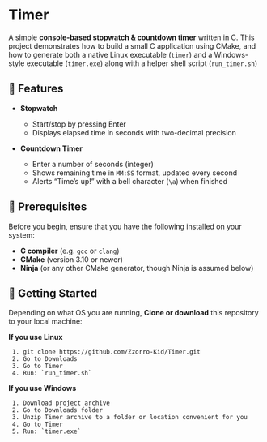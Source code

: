 # Timer

A simple **console-based stopwatch & countdown timer** written in C. This project demonstrates how to build a small C application using CMake, and how to generate both a native Linux executable (`timer`) and a Windows-style executable (`timer.exe`) along with a helper shell script (`run_timer.sh`)


## 🎯 Features

- **Stopwatch** 
  - Start/stop by pressing Enter 
  - Displays elapsed time in seconds with two-decimal precision 

- **Countdown Timer** 
  - Enter a number of seconds (integer) 
  - Shows remaining time in `MM:SS` format, updated every second 
  - Alerts “Time’s up!” with a bell character (`\a`) when finished 
  
  
## 🔧 Prerequisites

Before you begin, ensure that you have the following installed on your system:

- **C compiler** (e.g. `gcc` or `clang`) 
- **CMake** (version 3.10 or newer) 
- **Ninja** (or any other CMake generator, though Ninja is assumed below) 


## 🚀 Getting Started

Depending on what OS you are running, **Clone or download** this repository to your local machine:

   **If you use Linux**
     
     1. git clone https://github.com/Zzorro-Kid/Timer.git
     2. Go to Downloads
     3. Go to Timer
     4. Run: `run_timer.sh`
     
   **If you use Windows**
   
     1. Download project archive 
     2. Go to Downloads folder 
     3. Unzip Timer archive to a folder or location convenient for you
     4. Go to Timer 
     5. Run: `timer.exe`

